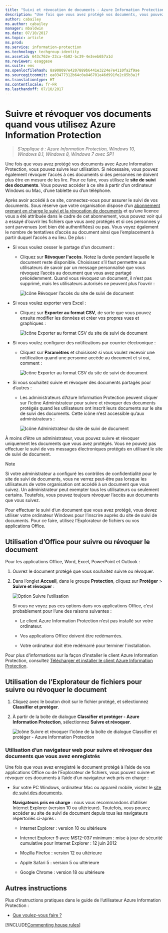 ```yaml
---
title: "Suivi et révocation de documents - Azure Information Protection"
description: "Une fois que vous avez protégé vos documents, vous pouvez suivre la manière dont les personnes les utilisent. Si nécessaire, vous pouvez également révoquer l’accès à ces documents si ces personnes ne doivent plus être en mesure de les lire."
author: cabailey
ms.author: cabailey
manager: mbaldwin
ms.date: 07/10/2017
ms.topic: article
ms.prod: 
ms.service: information-protection
ms.technology: techgroup-identity
ms.assetid: 643c762e-23ca-4b02-bc39-4e3eeb657a1d
ms.reviewer: esaggese
ms.suite: ems
ms.openlocfilehash: 8a908097e4207889b6441e3224e7e4110fa2f9ae
ms.sourcegitcommit: ea03477312b64c0a846701e46d991fe2c85b3a1f
ms.translationtype: HT
ms.contentlocale: fr-FR
ms.lasthandoff: 07/10/2017
---
```

# <a name="track-and-revoke-your-documents-when-you-use-azure-information-protection"></a>Suivre et révoquer vos documents quand vous utilisez Azure Information Protection

>*S’applique à : Azure Information Protection, Windows 10, Windows 8.1, Windows 8, Windows 7 avec SP1*

Une fois que vous avez protégé vos documents avec Azure Information Protection, vous pouvez suivre leur utilisation. Si nécessaire, vous pouvez également révoquer l’accès à ces documents si des personnes ne doivent plus être en mesure de les lire. Pour ce faire, vous utilisez le **site de suivi des documents**. Vous pouvez accéder à ce site à partir d’un ordinateur Windows ou Mac, d’une tablette ou d’un téléphone.

Après avoir accédé à ce site, connectez-vous pour assurer le suivi de vos documents. Sous réserve que votre organisation dispose d’un [abonnement prenant en charge le suivi et la révocation de documents](https://www.microsoft.com/cloud-platform/azure-information-protection-features) et qu’une licence vous a été attribuée dans le cadre de cet abonnement, vous pouvez voir qui a essayé d’ouvrir les fichiers que vous avez protégés et si ces personnes y sont parvenues (ont bien été authentifiées) ou pas. Vous voyez également le nombre de tentatives d’accès au document ainsi que l’emplacement à partir duquel l’accès a eu lieu. De plus :

- Si vous voulez cesser le partage d'un document : 
    
    - Cliquez sur **Révoquer l'accès**. Notez la durée pendant laquelle le document reste disponible. Choisissez s’il faut permettre aux utilisateurs de savoir par un message personnalisé que vous révoquez l’accès au document que vous avez partagé précédemment. Quand vous révoquez un document, il n’est pas supprimé, mais les utilisateurs autorisés ne peuvent plus l’ouvrir :
        
        ![Icône Révoquer l’accès du site de suivi de document](../media/tracking-site-revoke-access-icon.png)
        
- Si vous voulez exporter vers Excel : 
    
    - Cliquez sur **Exporter au format CSV**, de sorte que vous pouvez ensuite modifier les données et créer vos propres vues et graphiques :
         
        ![Icône Exporter au format CSV du site de suivi de document](../media/tracking-site-export-icon.png)
         
- Si vous voulez configurer des notifications par courrier électronique : 
     
    - Cliquez sur **Paramètres** et choisissez si vous voulez recevoir une notification quand une personne accède au document et si oui, comment :
        
        ![Icône Exporter au format CSV du site de suivi de document](../media/tracking-site-settings-email.png)

- Si vous souhaitez suivre et révoquer des documents partagés pour d’autres :
    
    - Les administrateurs d’Azure Information Protection peuvent cliquer sur l’icône Administrateur pour suivre et révoquer des documents protégés quand les utilisateurs ont inscrit leurs documents sur le site de suivi des documents. Cette icône n’est accessible qu’aux administrateurs :
        
        ![Icône Administrateur du site de suivi de document](../media/tracking-site-admin-icon.png)

À moins d’être un administrateur, vous pouvez suivre et révoquer uniquement les documents que vous avez protégés. Vous ne pouvez pas effectuer le suivi de vos messages électroniques protégés en utilisant le site de suivi de document.

> [!NOTE] 
> Si votre administrateur a configuré les contrôles de confidentialité pour le site de suivi de documents, vous ne verrez peut-être pas lorsque les utilisateurs de votre organisation ont accédé à un document que vous suivez. Un administrateur peut exempter tous les utilisateurs ou seulement certains. Toutefois, vous pouvez toujours révoquer l’accès aux documents que vous suivez.

Pour effectuer le suivi d’un document que vous avez protégé, vous devez utiliser votre ordinateur Windows pour l’inscrire auprès du site de suivi de documents. Pour ce faire, utilisez l’Explorateur de fichiers ou vos applications Office.

## <a name="using-office-to-track-or-revoke-the-document"></a>Utilisation d’Office pour suivre ou révoquer le document

Pour les applications Office, Word, Excel, PowerPoint et Outlook : 

1. Ouvrez le document protégé que vous souhaitez suivre ou révoquer.

2. Dans l’onglet **Accueil**, dans le groupe **Protection**, cliquez sur **Protéger** > **Suivre et révoquer** :

    ![Option Suivre l’utilisation](../media/track-usage-callout.png)
    
    Si vous ne voyez pas ces options dans vos applications Office, c’est probablement pour l’une des raisons suivantes :
    
    - Le client Azure Information Protection n’est pas installé sur votre ordinateur.
    
    - Vos applications Office doivent être redémarrées.
    
    - Votre ordinateur doit être redémarré pour terminer l'installation.
    
Pour plus d’informations sur la façon d’installer le client Azure Information Protection, consultez [Télécharger et installer le client Azure Information Protection](install-client-app.md).

## <a name="using-file-explorer-to-track-or-revoke-the-document"></a>Utilisation de l’Explorateur de fichiers pour suivre ou révoquer le document

1. Cliquez avec le bouton droit sur le fichier protégé, et sélectionnez **Classifier et protéger**.

2. À partir de la boîte de dialogue **Classifier et protéger - Azure Information Protection**, sélectionnez **Suivre et révoquer**.

    ![Icône Suivre et révoquer l’icône de la boîte de dialogue Classifier et protéger - Azure Information Protection](../media/track-and-revoke.png)


### <a name="using-a-web-browser-to-track-and-revoke-documents-that-you-have-registered"></a>Utilisation d’un navigateur web pour suivre et révoquer des documents que vous avez enregistrés

Une fois que vous avez enregistré le document protégé à l’aide de vos applications Office ou de l’Explorateur de fichiers, vous pouvez suivre et révoquer ces documents à l’aide d’un navigateur web pris en charge :

- Sur votre PC Windows, ordinateur Mac ou appareil mobile, visitez le [site de suivi des documents](https://go.microsoft.com/fwlink/?LinkId=529562).

    **Navigateurs pris en charge** : nous vous recommandons d’utiliser Internet Explorer (version 10 ou ultérieure). Toutefois, vous pouvez accéder au site de suivi de document depuis tous les navigateurs répertoriés ci-après :

    - Internet Explorer : version 10 ou ultérieure

    - Internet Explorer 9 avec MS12-037 minimum : mise à jour de sécurité cumulative pour Internet Explorer : 12 juin 2012

    - Mozilla Firefox : version 12 ou ultérieure

    - Apple Safari 5 : version 5 ou ultérieure

    - Google Chrome : version 18 ou ultérieure


## <a name="other-instructions"></a>Autres instructions
Plus d’instructions pratiques dans le guide de l’utilisateur Azure Information Protection :

- [Que voulez-vous faire ?](client-user-guide.md#what-do-you-want-to-do)

[!INCLUDE[Commenting house rules](../includes/houserules.md)]